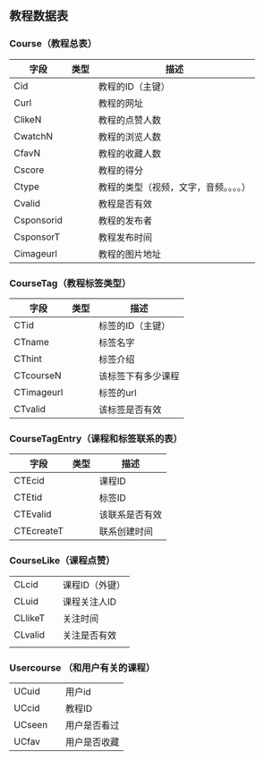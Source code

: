 ## 教程数据表

### Course（教程总表）

| 字段         | 类型   | 描述                  |
| ---------- | ---- | ------------------- |
| Cid        |      | 教程的ID（主键）           |
| Curl       |      | 教程的网址               |
| ClikeN     |      | 教程的点赞人数             |
| CwatchN    |      | 教程的浏览人数             |
| CfavN      |      | 教程的收藏人数             |
| Cscore     |      | 教程的得分               |
| Ctype      |      | 教程的类型（视频，文字，音频。。。。） |
| Cvalid     |      | 教程是否有效              |
| Csponsorid |      | 教程的发布者              |
| CsponsorT  |      | 教程发布时间              |
| Cimageurl  |      | 教程的图片地址             |

### CourseTag（教程标签类型）

| 字段         | 类型   | 描述        |
| ---------- | ---- | --------- |
| CTid       |      | 标签的ID（主键） |
| CTname     |      | 标签名字      |
| CThint     |      | 标签介绍      |
| CTcourseN  |      | 该标签下有多少课程 |
| CTimageurl |      | 标签的url    |
| CTvalid    |      | 该标签是否有效   |

### CourseTagEntry（课程和标签联系的表）

| 字段         | 类型   | 描述      |
| ---------- | ---- | ------- |
| CTEcid     |      | 课程ID    |
| CTEtid     |      | 标签ID    |
| CTEvalid   |      | 该联系是否有效 |
| CTEcreateT |      | 联系创建时间  |

### CourseLike（课程点赞）

|         |      |          |
| ------- | ---- | -------- |
| CLcid   |      | 课程ID（外键） |
| CLuid   |      | 课程关注人ID  |
| CLlikeT |      | 关注时间     |
| CLvalid |      | 关注是否有效   |
|         |      |          |

### Usercourse （和用户有关的课程）

|        |      |        |
| ------ | ---- | ------ |
| UCuid  |      | 用户id   |
| UCcid  |      | 教程ID   |
| UCseen |      | 用户是否看过 |
| UCfav  |      | 用户是否收藏 |



